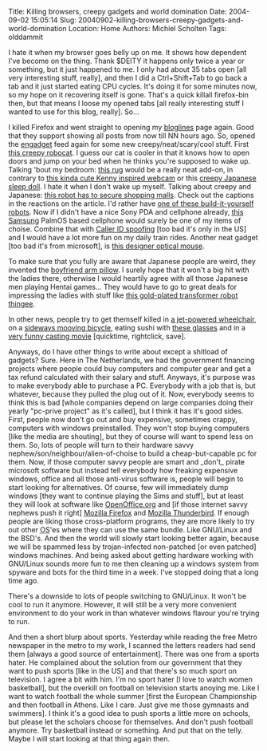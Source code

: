 Title: Killing browsers, creepy gadgets and world domination
Date: 2004-09-02 15:05:14
Slug: 20040902-killing-browsers-creepy-gadgets-and-world-domination
Location: Home
Authors: Michiel Scholten
Tags: olddammit

<p>I hate it when my browser goes belly up on me. It shows how dependent I've become on the thing. Thank $DEITY it happens only twice a year or something, but it just happened to me. I only had about 35 tabs open [all very interesting stuff, really], and then I did a Ctrl+Shift+Tab to go back a tab and it just started eating CPU cycles. It's doing it for some minutes now, so my hope on it recovering itself is gone. That's a quick killall firefox-bin then, but that means I loose my opened tabs [all really interesting stuff I wanted to use for this blog, really]. So...</p>

<p>I killed Firefox and went straight to opening my <a href="http://www.bloglines.com/">bloglines</a> page again. Good that they support showing all posts from now till NN hours ago. So, opened the <a href="http://www.engadget.com/">engadget</a> feed again for some new creepy/neat/scary/cool stuff. First <a href="http://www.engadget.com/entry/5574793157179014/">this creepy robocat</a>. I guess our cat is cooler in that it knows how to open doors and jump on your bed when he thinks you're supposed to wake up. Talking 'bout my bedroom: <a href="http://www.engadget.com/entry/6436666232365312/">this rug</a> would be a really neat add-on, in contrary to <a href="http://www.engadget.com/entry/3463704371424571/">this kinda cute Kenny inspired webcam</a> or this <a href="http://www.engadget.com/entry/2622953428663728/">creepy Japanese sleep doll</a>. I hate it when I don't wake up myself. Talking about creepy and Japanese: <a href="http://www.engadget.com/entry/8817137592524569/">this robot has to secure shopping malls</a>. Check out the captions in the reactions on the article. I'd rather have <a href="http://www.engadget.com/entry/0894670691389870/">one of these build-it-yourself robots</a>. Now if I didn't have a nice Sony PDA and cellphone already, <a href="http://www.engadget.com/entry/3114445122366423/">this Samsung</a> PalmOS based cellphone would surely be one of my items of choise. Combine that with <a href="http://www.engadget.com/entry/7302177097575165/">Caller ID spoofing</a> [too bad it's only in the US] and I would have a lot more fun on my daily train rides. Another neat gadget [too bad it's from microsoft], is <a href="http://www.engadget.com/entry/3868766997708411/">this designer optical mouse</a>.</p>

<p>To make sure that you fully are aware that Japanese people are weird, they invented the <a href="http://www.engadget.com/entry/1365040959537038/">boyfriend arm pillow</a>. I surely hope that it won't a big hit with the ladies there, otherwise I would heartily agree with all those Japanese men playing Hentai games... They would have to go to great deals for impressing the ladies with stuff like <a href="http://www.engadget.com/entry/7829473261537815/">this gold-plated transformer robot thingee</a>.</p>

<p>In other news, people try to get themself killed in <a href="http://www.engadget.com/entry/3487363383872473/">a jet-powered wheelchair</a>, on a <a href="http://www.engadget.com/entry/7931595493861250/">sideways mooving bicycle</a>, eating sushi with <a href="http://www.engadget.com/entry/4733952417440485/">these glasses</a> and in a <a href="http://www.hedkace.org/cool_random_stuff/castin.mov">very funny casting movie</a> [quicktime, rightclick, save].</p>

<p>Anyways, do I have other things to write about except a shitload of gadgets? Sure. Here in The Netherlands, we had the government financing projects where people could buy computers and computer gear and get a tax refund calculated with their salary and stuff. Anyways, it's purpose was to make everybody able to purchase a PC. Everybody with a job that is, but whatever, because they pulled the plug out of it. Now, everybody seems to think this is bad [whole companies depend on large companies doing their yearly "pc-prive project" as it's called], but I think it has it's good sides. First, people now don't go out and buy expensive, sometimes crappy, computers with windows preinstalled. They won't stop buying computers [like the media are shouting], but they of course will want to spend less on them. So, lots of people will turn to their hardware savvy nephew/son/neighbour/alien-of-choise to build a cheap-but-capable pc for them. Now, if those computer savvy people are smart and _don't_ pirate microsoft software but instead tell everybody how freaking expensive windows, office and all those anti-virus software is, people will begin to start looking for alternatives. Of course, few will immediately dump windows [they want to continue playing the Sims and stuff], but at least they will look at software like <a href="http://www.openoffice.org">OpenOffice.org</a> and [if those internet savvy nephews push it right] <a href="http://www.mozilla.org/products/firefox/">Mozilla Firefox</a> and <a href="http://www.mozilla.org/products/thunderbird/">Mozilla Thunderbird</a>. If enough people are liking those cross-platform programs, they are more likely to try out other <acronym title="Operating System">OS</acronym>'es where they can use the same bundle. Like GNU/Linux and the BSD's. And then the world will slowly start looking better again, because we will be spammed less by trojan-infected non-patched [or even patched] windows machines. And being asked about getting hardware working with GNU/Linux sounds more fun to me then cleaning up a windows system from spyware and bots for the third time in a week. I've stopped doing that a long time ago.</p>
<p>There's a downside to lots of people switching to GNU/Linux. It won't be cool to run it anymore. However, it will still be a very more convenient environment to do your work in than whatever windows flavour you're trying to run.</p>

<p>And then a short blurp about sports. Yesterday while reading the free Metro newspaper in the metro to my work, I scanned the letters readers had send them [always a good source of entertainment]. There was one from a sports hater. He complained about the solution from our government that they want to push sports [like in the US] and that there's so much sport on television. I agree a bit with him. I'm no sport hater [I love to watch women basketball], but the overkill on football on television starts anoying me. Like I want to watch football the whole summer [first the European Championship and then football in Athens. Like I care. Just give me those gymnasts and swimmers]. I think it's a good idea to push sports a little more on schools, but please let the scholars choose for themselves. And don't push football anymore. Try basketball instead or something. And put that on the telly. Maybe I will start looking at that thing again then.</p>
